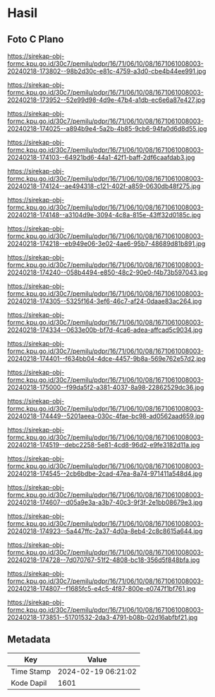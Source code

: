 # Hasil

## Foto C Plano

https://sirekap-obj-formc.kpu.go.id/30c7/pemilu/pdpr/16/71/06/10/08/1671061008003-20240218-173802--98b2d30c-e81c-4759-a3d0-cbe4b44ee991.jpg

https://sirekap-obj-formc.kpu.go.id/30c7/pemilu/pdpr/16/71/06/10/08/1671061008003-20240218-173952--52e99d98-4d9e-47b4-a1db-ec6e6a87e427.jpg

https://sirekap-obj-formc.kpu.go.id/30c7/pemilu/pdpr/16/71/06/10/08/1671061008003-20240218-174025--a894b9e4-5a2b-4b85-9cb6-94fa0d6d8d55.jpg

https://sirekap-obj-formc.kpu.go.id/30c7/pemilu/pdpr/16/71/06/10/08/1671061008003-20240218-174103--64921bd6-44a1-42f1-baff-2df6caafdab3.jpg

https://sirekap-obj-formc.kpu.go.id/30c7/pemilu/pdpr/16/71/06/10/08/1671061008003-20240218-174124--ae494318-c121-402f-a859-0630db48f275.jpg

https://sirekap-obj-formc.kpu.go.id/30c7/pemilu/pdpr/16/71/06/10/08/1671061008003-20240218-174148--a3104d9e-3094-4c8a-815e-43ff32d0185c.jpg

https://sirekap-obj-formc.kpu.go.id/30c7/pemilu/pdpr/16/71/06/10/08/1671061008003-20240218-174218--eb949e06-3e02-4ae6-95b7-48689d81b891.jpg

https://sirekap-obj-formc.kpu.go.id/30c7/pemilu/pdpr/16/71/06/10/08/1671061008003-20240218-174240--058b4494-e850-48c2-90e0-f4b73b597043.jpg

https://sirekap-obj-formc.kpu.go.id/30c7/pemilu/pdpr/16/71/06/10/08/1671061008003-20240218-174305--5325f164-3ef6-46c7-af24-0daae83ac264.jpg

https://sirekap-obj-formc.kpu.go.id/30c7/pemilu/pdpr/16/71/06/10/08/1671061008003-20240218-174334--0633e00b-bf7d-4ca6-adea-affcad5c9034.jpg

https://sirekap-obj-formc.kpu.go.id/30c7/pemilu/pdpr/16/71/06/10/08/1671061008003-20240218-174401--f634bb04-4dce-4457-9b8a-569e762e57d2.jpg

https://sirekap-obj-formc.kpu.go.id/30c7/pemilu/pdpr/16/71/06/10/08/1671061008003-20240218-175000--f99da5f2-a381-4037-8a98-22862529dc36.jpg

https://sirekap-obj-formc.kpu.go.id/30c7/pemilu/pdpr/16/71/06/10/08/1671061008003-20240218-174449--5201aeea-030c-4fae-bc98-ad0562aad659.jpg

https://sirekap-obj-formc.kpu.go.id/30c7/pemilu/pdpr/16/71/06/10/08/1671061008003-20240218-174519--debc2258-5e81-4cd8-96d2-e9fe3182d11a.jpg

https://sirekap-obj-formc.kpu.go.id/30c7/pemilu/pdpr/16/71/06/10/08/1671061008003-20240218-174545--2cb6bdbe-2cad-47ea-8a74-971411a548d4.jpg

https://sirekap-obj-formc.kpu.go.id/30c7/pemilu/pdpr/16/71/06/10/08/1671061008003-20240218-174607--d05a9e3a-a3b7-40c3-9f3f-2e1bb08679e3.jpg

https://sirekap-obj-formc.kpu.go.id/30c7/pemilu/pdpr/16/71/06/10/08/1671061008003-20240218-174923--5a447ffc-2a37-4d0a-8eb4-2c8c8615a644.jpg

https://sirekap-obj-formc.kpu.go.id/30c7/pemilu/pdpr/16/71/06/10/08/1671061008003-20240218-174728--7d070767-51f2-4808-bc18-356d5f848bfa.jpg

https://sirekap-obj-formc.kpu.go.id/30c7/pemilu/pdpr/16/71/06/10/08/1671061008003-20240218-174807--f1685fc5-e4c5-4f87-800e-e0747f1bf761.jpg

https://sirekap-obj-formc.kpu.go.id/30c7/pemilu/pdpr/16/71/06/10/08/1671061008003-20240218-173851--51701532-2da3-4791-b08b-02d16abfbf21.jpg


## Metadata

| Key        | Value               |
| ---------- | ------------------- |
| Time Stamp | 2024-02-19 06:21:02 |
| Kode Dapil | 1601                |



